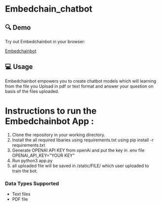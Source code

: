 # Embedchain_chatbot


## 🔍 Demo

Try out Embedchainbot in your browser:

[Embedchainbot](https://hrithikshah.pythonanywhere.com/)

## 💻 Usage

Embedchainbot empowers you to create chatbot models which will learning from the file you Upload in pdf or text format and answer your question on basis of the files uploaded. 

# Instructions to run the Embedchainbot App :

1. Clone the repository in your working directory.
2. Install the all required libaries using requirements.txt using pip install -r requirements.txt
3. Generate OPENAI API KEY from openAi and put the key in .env file
   OPENAI_API_KEY="YOUR KEY"
4. Run python3 app.py
5. all uploaded file will be saved in /static/FILE/ which user uploaded to train the bot.
   
   

### Data Types Supported

* Text files
* PDF file


